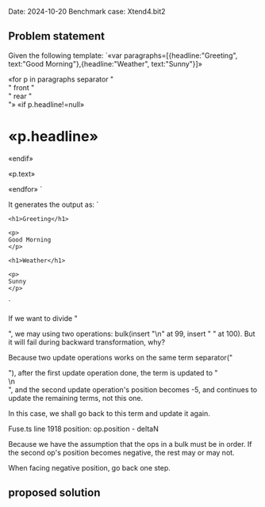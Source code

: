Date: 2024-10-20
Benchmark case: Xtend4.bit2

## Problem statement 

Given the following template:
`«var paragraphs=[{headline:"Greeting", text:"Good Morning"},{headline:"Weather", text:"Sunny"}]»
<html>
  <body>
  «for p in paragraphs separator "</div><div>" front "<div>" rear "</div>"»
    «if p.headline!=null»
    <h1>«p.headline»</h1>
    «endif»
    <p>
    «p.text»
    </p>
  «endfor»
  </body>
</html>`

It generates the output as:
`
<html>
  <body>
  <div>
    
    <h1>Greeting</h1>
    
    <p>
    Good Morning
    </p>
  </div><div>
    
    <h1>Weather</h1>
    
    <p>
    Sunny
    </p>
  </div>
  </body>
</html>`

If we want to divide "</div><div>", we may using two operations: bulk(insert "\n" at 99, insert "  " at 100).
But it will fail during backward transformation, why?

Because two update operations works on the same term separator("</div><div>"), after the first update operation done, the term is updated to "</div>\n<div>", and the second update operation's position becomes -5, and continues to update the remaining terms, not this one.

In this case, we shall go back to this term and update it again.

Fuse.ts line 1918 
position: op.position - deltaN 

Because we have the assumption that the ops in a bulk must be in order.  If the second op's position becomes negative, the rest may or may not.

When facing negative position, go back one step.


## proposed solution 
